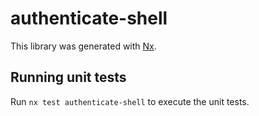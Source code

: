 # authenticate-shell

This library was generated with [Nx](https://nx.dev).

## Running unit tests

Run `nx test authenticate-shell` to execute the unit tests.
